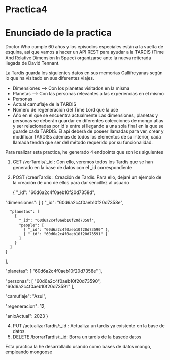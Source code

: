# Practica4

# Enunciado de la practica

Doctor Who cumple 60 años y los episodios especiales están a la vuelta de esquina, así que vamos a hacer un API REST para ayudar a la TARDIS (Time And Relative Dimension In Space) organizarse ante la nueva reiterada llegada de David Tennant.

La Tardis guarda los siguientes datos en sus memorias Gallifreyanas según lo que ha visitado en sus diferentes viajes.
- Dimensiones  --> Con los planetas visitados en la misma
- Planetas --> Con las personas relevantes a las experiencias en el mismo
- Personas
- Actual camuflaje de la TARDIS
- Número de regeneración del Time Lord que la use
- Año en el que se encuentra actualmente
Las dimensiones, planetas y personas se deberán guardar en diferentes colecciones de mongo atlas y ser relacionadas por id's entre si llegando a una sola final en la que se guarde cada TARDIS.
El api deberá de poseer llamadas para ver, crear y modificar TARDISs además de todos los elementos de su interior, cada llamada tendrá que ser del método requerido por su funcionalidad.

Para realizar esta practica, he generado 4 endpoints que son los siguientes

1. GET /verTardis/:_id : Con ello, veremos todos los Tardis que se han generado en la base de datos con el _id correspondiente
2. POST /crearTardis : Creación de Tardis. Para ello, dejaré un ejemplo de la creación de uno de ellos para dar sencillez al usuario
   
   {
  "_id": "60d6a2c4f0aeb10f20d7358d",

  "dimensiones": [
    {
      "_id": "60d6a2c4f0aeb10f20d7358e",
      
      "planetas": [
        {
          "_id": "60d6a2c4f0aeb10f20d7358f",
          "people": [
            { "_id": "60d6a2c4f0aeb10f20d73590" },
            { "_id": "60d6a2c4f0aeb10f20d73591" }
          ]
        }
      ]
    }
  ],
  
  "planetas": [
    "60d6a2c4f0aeb10f20d7358e"
  ],
  
  "personas": [
    "60d6a2c4f0aeb10f20d73590",
    "60d6a2c4f0aeb10f20d73591"
  ],
  
  "camuflaje": "Azul",
  
  "regeneracion": 12,
  
  "anioActual": 2023
}

4. PUT /actualizarTardis/:_id : Actualiza un tardis ya existente en la base de datos.
5. DELETE /borrarTardis/:_id: Borra un tardis de la basede datos

Esta practica la he desarrollado usando como bases de datos mongo, empleando mongoose
